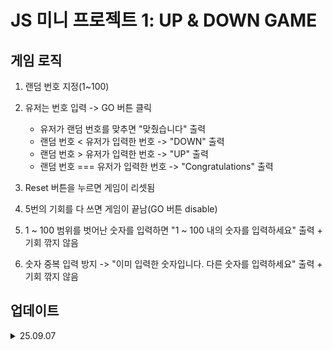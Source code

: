 # JS 미니 프로젝트 1: UP & DOWN GAME

## 게임 로직

1. 랜덤 번호 지정(1~100)
2. 유저는 번호 입력 -> GO 버튼 클릭

   - 유저가 랜덤 번호를 맞추면 "맞췄습니다" 출력
   - 랜덤 번호 < 유저가 입력한 번호 -> "DOWN" 출력
   - 랜덤 번호 > 유저가 입력한 번호 -> "UP" 출력
   - 랜덤 번호 === 유저가 입력한 번호 -> "Congratulations" 출력

3. Reset 버튼을 누르면 게임이 리셋됨
4. 5번의 기회를 다 쓰면 게임이 끝남(GO 버튼 disable)
5. 1 ~ 100 범위를 벗어난 숫자를 입력하면 "1 ~ 100 내의 숫자를 입력하세요" 출력 + 기회 깎지 않음
6. 숫자 중복 입력 방지 -> "이미 입력한 숫자입니다. 다른 숫자를 입력하세요" 출력 + 기회 깎지 않음

## 업데이트

<details>
  <summary>25.09.07</summary>
  
  - 메인 페이지 추가
  
  - 사용자가 입력한 숫자 화면에 출력
    
  - 반응형 디자인 구현
</details>
